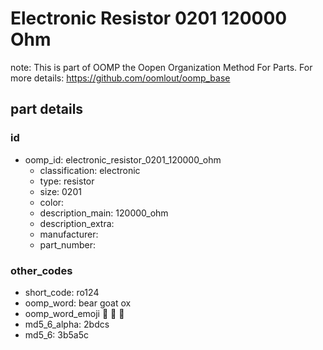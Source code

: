# Electronic Resistor 0201 120000 Ohm  

note: This is part of OOMP the Oopen Organization Method For Parts. For more details: https://github.com/oomlout/oomp_base

##  part details





### id
* oomp_id: electronic_resistor_0201_120000_ohm
  * classification: electronic
  * type: resistor
  * size: 0201
  * color: 
  * description_main: 120000_ohm
  * description_extra: 
  * manufacturer: 
  * part_number: 

### other_codes
* short_code: ro124
* oomp_word: bear goat ox
* oomp_word_emoji :bear: :goat: :ox:
* md5_6_alpha: 2bdcs
* md5_6: 3b5a5c